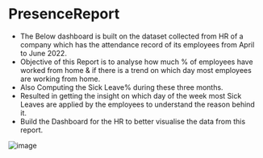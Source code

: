 # PresenceReport
* The Below dashboard is built on the dataset collected from HR of a company which has the attendance record of its employees from April to June 2022.
* Objective of this Report is to analyse how much % of employees have worked from home & if there is a trend on which day most employees are working from home.
* Also Computing the Sick Leave% during these three months.
* Resulted in getting the insight on which day of the week most Sick Leaves are applied by the employees to understand the reason behind it.
* Build the Dashboard for the HR to better visualise the data from this report.


![image](https://github.com/user-attachments/assets/d68537f1-9155-42d1-bf94-bcd6bc2fb11e)

